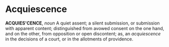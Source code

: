 # Acquiescence

**ACQUIES'CENCE**, _noun_ A quiet assent; a silent submission, or submission with apparent content; distinguished from avowed consent on the one hand, and on the other, from opposition or open discontent; as, an _acquiescence_ in the decisions of a court, or in the allotments of providence.